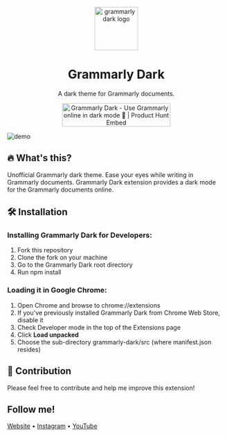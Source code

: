 <p align="center">
  <img src="https://i.imgur.com/jjAo6wt.png" width="100" alt="grammarly dark logo" />
</p>

<h1 align="center">
  Grammarly Dark
</h1>

<p align="center">
  A dark theme for Grammarly documents.
</p>

<p align="center">
  <a href="https://www.producthunt.com/posts/grammarly-dark?utm_source=badge-featured&utm_medium=badge&utm_souce=badge-grammarly-dark" target="_blank"><img src="https://api.producthunt.com/widgets/embed-image/v1/featured.svg?post_id=208243&theme=dark" alt="Grammarly Dark - Use Grammarly online in dark mode 🌙 | Product Hunt Embed" style="width: 250px; height: 54px;" width="250px" height="54px" /></a>
</p>

![demo](https://i.imgur.com/51S9nyR.png)

## 🔥 What's this?

Unofficial Grammarly dark theme. Ease your eyes while writing in Grammarly documents. Grammarly Dark extension provides a dark mode for the Grammarly documents online.

## 🛠 Installation

### Installing Grammarly Dark for Developers:

1. Fork this repository
2. Clone the fork on your machine
3. Go to the Grammarly Dark root directory
4. Run npm install

### Loading it in Google Chrome:

1. Open Chrome and browse to chrome://extensions
2. If you've previously installed Grammarly Dark from Chrome Web Store, disable it
3. Check Developer mode in the top of the Extensions page
4. Click **Load unpacked**
5. Choose the sub-directory grammarly-dark/src (where manifest.json resides)

## 🙌 Contribution

Please feel free to contribute and help me improve this extension!

## Follow me!

[Website](https://www.bartzalewski.com) • [Instagram](https://www.instagram.com/bart.code) • [YouTube](https://www.youtube.com/channel/UCwkU0-_RJbS16X5pbcW-tPQ)
